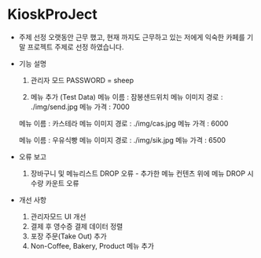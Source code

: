 # KioskProJect

- 주제 선정
  오랫동안 근무 했고, 현재 까지도 근무하고 있는 저에게 익숙한 카페를 기말 프로젝트 주제로 선정 하였습니다.

- 기능 설명
  1. 관리자 모드
   PASSWORD = sheep
  
  2. 메뉴 추가 (Test Data)
   메뉴 이름 : 잠봉샌드위치
   메뉴 이미지 경로 : ./img/send.jpg
   메뉴 가격 : 7000
  
   메뉴 이름 : 카스테라
   메뉴 이미지 경로 : ./img/cas.jpg
   메뉴 가격 : 6000
  
   메뉴 이름 : 우유식빵
   메뉴 이미지 경로 : ./img/sik.jpg
   메뉴 가격 : 6500
  
- 오류 보고
  1. 장바구니 및 메뉴리스트 DROP 오류 - 추가한 메뉴 컨텐츠 위에 메뉴 DROP 시 수량 카운트 오류

- 개선 사항
  1. 관리자모드 UI 개선
  2. 결제 후 영수증 결제 데이터 정렬
  3. 포장 주문(Take Out) 추가
  4. Non-Coffee, Bakery, Product 메뉴 추가
